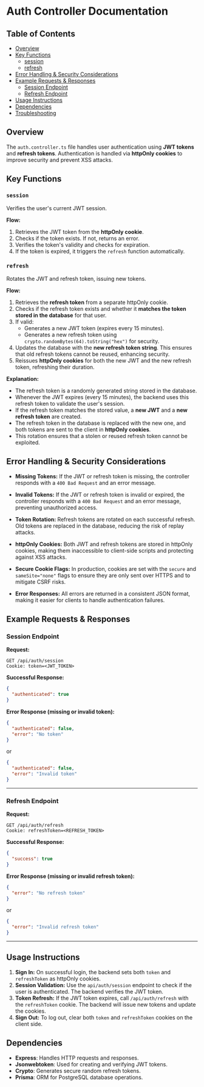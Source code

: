 # Auth Controller Documentation

## Table of Contents

- [Overview](#overview)
- [Key Functions](#key-functions)
  - [session](#session)
  - [refresh](#refresh)
- [Error Handling & Security Considerations](#error-handling--security-considerations)
- [Example Requests & Responses](#example-requests--responses)
  - [Session Endpoint](#session-endpoint)
  - [Refresh Endpoint](#refresh-endpoint)
- [Usage Instructions](#usage-instructions)
- [Dependencies](#dependencies)
- [Troubleshooting](#troubleshooting)

## Overview

The `auth.controller.ts` file handles user authentication using **JWT tokens** and **refresh tokens**. Authentication is handled via **httpOnly cookies** to improve security and prevent XSS attacks.

## Key Functions

### `session`

Verifies the user's current JWT session.

**Flow:**

1. Retrieves the JWT token from the **httpOnly cookie**.
2. Checks if the token exists. If not, returns an error.
3. Verifies the token's validity and checks for expiration.
4. If the token is expired, it triggers the `refresh` function automatically.

### `refresh`

Rotates the JWT and refresh token, issuing new tokens.

**Flow:**

1. Retrieves the **refresh token** from a separate httpOnly cookie.
2. Checks if the refresh token exists and whether it **matches the token stored in the database** for that user.
3. If valid:
   - Generates a new JWT token (expires every 15 minutes).
   - Generates a new refresh token using `crypto.randomBytes(64).toString("hex")` for security.
4. Updates the database with the **new refresh token string**. This ensures that old refresh tokens cannot be reused, enhancing security.
5. Reissues **httpOnly cookies** for both the new JWT and the new refresh token, refreshing their duration.

**Explanation:**

- The refresh token is a randomly generated string stored in the database.
- Whenever the JWT expires (every 15 minutes), the backend uses this refresh token to validate the user's session.
- If the refresh token matches the stored value, a **new JWT** and a **new refresh token** are created.
- The refresh token in the database is replaced with the new one, and both tokens are sent to the client in **httpOnly cookies**.
- This rotation ensures that a stolen or reused refresh token cannot be exploited.

## Error Handling & Security Considerations

- **Missing Tokens:**
  If the JWT or refresh token is missing, the controller responds with a `400 Bad Request` and an error message.

- **Invalid Tokens:**
  If the JWT or refresh token is invalid or expired, the controller responds with a `400 Bad Request` and an error message, preventing unauthorized access.

- **Token Rotation:**
  Refresh tokens are rotated on each successful refresh. Old tokens are replaced in the database, reducing the risk of replay attacks.

- **httpOnly Cookies:**
  Both JWT and refresh tokens are stored in httpOnly cookies, making them inaccessible to client-side scripts and protecting against XSS attacks.

- **Secure Cookie Flags:**
  In production, cookies are set with the `secure` and `sameSite="none"` flags to ensure they are only sent over HTTPS and to mitigate CSRF risks.

- **Error Responses:**
  All errors are returned in a consistent JSON format, making it easier for clients to handle authentication failures.

## Example Requests & Responses

### Session Endpoint

**Request:**

```http
GET /api/auth/session
Cookie: token=<JWT_TOKEN>
```

**Successful Response:**

```json
{
  "authenticated": true
}
```

**Error Response (missing or invalid token):**

```json
{
  "authenticated": false,
  "error": "No token"
}
```

or

```json
{
  "authenticated": false,
  "error": "Invalid token"
}
```

---

### Refresh Endpoint

**Request:**

```http
GET /api/auth/refresh
Cookie: refreshToken=<REFRESH_TOKEN>
```

**Successful Response:**

```json
{
  "success": true
}
```

**Error Response (missing or invalid refresh token):**

```json
{
  "error": "No refresh token"
}
```

or

```json
{
  "error": "Invalid refresh token"
}
```

---

## Usage Instructions

1. **Sign In:**
   On successful login, the backend sets both `token` and `refreshToken` as httpOnly cookies.
2. **Session Validation:**
   Use the `api/auth/session` endpoint to check if the user is authenticated. The backend verifies the JWT token.
3. **Token Refresh:**
   If the JWT token expires, call `/api/auth/refresh` with the `refreshToken` cookie. The backend will issue new tokens and update the cookies.
4. **Sign Out:**
   To log out, clear both `token` and `refreshToken` cookies on the client side.

## Dependencies

- **Express**: Handles HTTP requests and responses.
- **Jsonwebtoken**: Used for creating and verifying JWT tokens.
- **Crypto**: Generates secure random refresh tokens.
- **Prisma**: ORM for PostgreSQL database operations.
